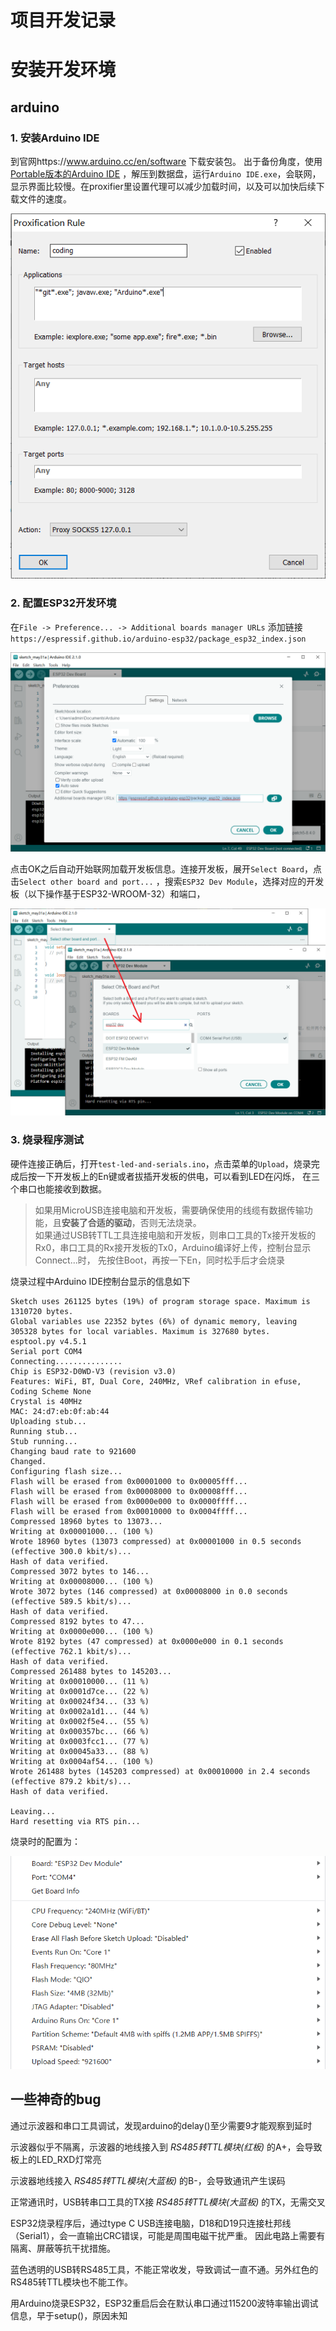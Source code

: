 # 项目开发记录

# 安装开发环境

## arduino

### 1. 安装Arduino IDE

到官网https://www.arduino.cc/en/software 下载安装包。
出于备份角度，使用[Portable版本的Arduino IDE](https://downloads.arduino.cc/arduino-ide/arduino-ide_2.1.0_Windows_64bit.zip)
，解压到数据盘，运行`Arduino IDE.exe`，会联网，显示界面比较慢。在proxifier里设置代理可以减少加载时间，以及可以加快后续下载文件的速度。

![img.png](img/proxifier-rules.png)

### 2. 配置ESP32开发环境

在`File -> Preference... -> Additional boards manager URLs`
添加链接`https://espressif.github.io/arduino-esp32/package_esp32_index.json`

![img.png](img/arduino-support-esp32.png)

点击OK之后自动开始联网加载开发板信息。连接开发板，展开`Select Board`，点击`Select other board and port...`
，搜索`ESP32 Dev Module`，选择对应的开发板（以下操作基于ESP32-WROOM-32）和端口，

![img_1.png](img/arduino-select-board.png)

### 3. 烧录程序测试

硬件连接正确后，打开`test-led-and-serials.ino`，点击菜单的`Upload`，烧录完成后按一下开发板上的En键或者拔插开发板的供电，可以看到LED在闪烁，
在三个串口也能接收到数据。

> 如果用MicroUSB连接电脑和开发板，需要确保使用的线缆有数据传输功能，且**安装了合适的驱动**，否则无法烧录。  
> 如果通过USB转TTL工具连接电脑和开发板，则串口工具的Tx接开发板的Rx0，串口工具的Rx接开发板的Tx0，Arduino编译好上传，控制台显示Connect...时，
> 先按住Boot，再按一下En，同时松手后才会烧录

烧录过程中Arduino IDE控制台显示的信息如下

```text
Sketch uses 261125 bytes (19%) of program storage space. Maximum is 1310720 bytes.
Global variables use 22352 bytes (6%) of dynamic memory, leaving 305328 bytes for local variables. Maximum is 327680 bytes.
esptool.py v4.5.1
Serial port COM4
Connecting...............
Chip is ESP32-D0WD-V3 (revision v3.0)
Features: WiFi, BT, Dual Core, 240MHz, VRef calibration in efuse, Coding Scheme None
Crystal is 40MHz
MAC: 24:d7:eb:0f:ab:44
Uploading stub...
Running stub...
Stub running...
Changing baud rate to 921600
Changed.
Configuring flash size...
Flash will be erased from 0x00001000 to 0x00005fff...
Flash will be erased from 0x00008000 to 0x00008fff...
Flash will be erased from 0x0000e000 to 0x0000ffff...
Flash will be erased from 0x00010000 to 0x0004ffff...
Compressed 18960 bytes to 13073...
Writing at 0x00001000... (100 %)
Wrote 18960 bytes (13073 compressed) at 0x00001000 in 0.5 seconds (effective 300.0 kbit/s)...
Hash of data verified.
Compressed 3072 bytes to 146...
Writing at 0x00008000... (100 %)
Wrote 3072 bytes (146 compressed) at 0x00008000 in 0.0 seconds (effective 589.5 kbit/s)...
Hash of data verified.
Compressed 8192 bytes to 47...
Writing at 0x0000e000... (100 %)
Wrote 8192 bytes (47 compressed) at 0x0000e000 in 0.1 seconds (effective 762.1 kbit/s)...
Hash of data verified.
Compressed 261488 bytes to 145203...
Writing at 0x00010000... (11 %)
Writing at 0x0001d7ce... (22 %)
Writing at 0x00024f34... (33 %)
Writing at 0x0002a1d1... (44 %)
Writing at 0x0002f5e4... (55 %)
Writing at 0x000357bc... (66 %)
Writing at 0x0003fcc1... (77 %)
Writing at 0x00045a33... (88 %)
Writing at 0x0004af54... (100 %)
Wrote 261488 bytes (145203 compressed) at 0x00010000 in 2.4 seconds (effective 879.2 kbit/s)...
Hash of data verified.

Leaving...
Hard resetting via RTS pin...
```

烧录时的配置为：

![img.png](img/arduino-esp32-conf.png)

## 一些神奇的bug

通过示波器和串口工具调试，发现arduino的delay()至少需要9才能观察到延时

示波器似乎不隔离，示波器的地线接入到 *RS485转TTL模块(红板)* 的A+，会导致板上的LED_RXD灯常亮

示波器地线接入 *RS485转TTL模块(大蓝板)* 的B-，会导致通讯产生误码

正常通讯时，USB转串口工具的TX接 *RS485转TTL模块(大蓝板)* 的TX，无需交叉

ESP32烧录程序后，通过type C USB连接电脑，D18和D19只连接杜邦线（Serial1），会一直输出CRC错误，可能是周围电磁干扰严重。
因此电路上需要有隔离、屏蔽等抗干扰措施。

蓝色透明的USB转RS485工具，不能正常收发，导致调试一直不通。另外红色的RS485转TTL模块也不能工作。

用Arduino烧录ESP32，ESP32重启后会在默认串口通过115200波特率输出调试信息，早于setup()，原因未知

